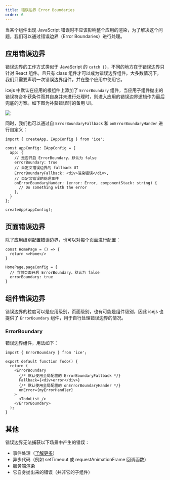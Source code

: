 ```yaml
---
title: 错误边界 Error Boundaries
order: 6
---
```


当某个组件出现 JavaScript 错误时不应该影响整个应用的渲染，为了解决这个问题，我们可以通过错误边界（Error Boundaries）进行处理。

## 应用错误边界

错误边界的工作方式类似于 JavaScript 的 `catch {}`，不同的地方在于错误边界只针对 React 组件。且只有 class 组件才可以成为错误边界组件。大多数情况下，我们只需要声明一次错误边界组件，并在整个应用中使用它。

icejs 中默认在应用的根组件上添加了 `ErrorBoundary` 组件，当应用子组件抛出的错误符合补获条件而其自身并未进行处理时，则进入应用的错误边界逻辑作为最后兜底的方案。如下图为补获错误时的备用 UI。

![](https://img.alicdn.com/tfs/TB1rNezBAL0gK0jSZFxXXXWHVXa-2880-1754.png)

同时，我们也可以通过自 `ErrorBoundaryFallback` 和 `onErrorBoundaryHander` 进行自定义：

```tsx
import { createApp, IAppConfig } from 'ice';

const appConfig: IAppConfig = {
  app: {
    // 是否开启 ErrorBoundary，默认为 false
    errorBoundary: true
    // 自定义错误边界的 fallback UI
    ErrorBoundaryFallback: <div>渲染错误</div>,
    // 自定义错误的处理事件
    onErrorBoundaryHander: (error: Error, componentStack: string) {
      // Do something with the error
    },
  }
};

createApp(appConfig);
```

## 页面错误边界

除了应用级别配置错误边界，也可以对每个页面进行配置：

```tsx
const HomePage = () => {
  return <>Home</>
}

HomePage.pageConfig = {
  // 当前页面开启 ErrorBoundary，默认为 false
  errorBoundary: true
}
```

## 组件错误边界

错误边界的粒度可以是应用级别，页面级别，也有可能是组件级别，因此 icejs 也提供了 `ErrorBoundary` 组件，用于自行处理错误边界的情况。

### ErrorBoundary

错误边界组件，用法如下：

```tsx
import { ErrorBoundary } from 'ice';

export default function Todo() {
  return (
    <ErrorBoundary
      {/* 默认使用全局配置的 ErrorBoundaryFallback */}
      Fallback={<div>error</div>}
      {/* 默认使用全局配置的 onErrorBoundaryHander */}
      onError={myErrorHandler}
    >
      <TodoList />
    </ErrorBoundary>
  );
}
```

## 其他

错误边界无法捕获以下场景中产生的错误：

* 事件处理（[了解更多](https://reactjs.org/docs/error-boundaries.html#how-about-event-handlers)）
* 异步代码（例如 setTimeout 或 requestAnimationFrame 回调函数）
* 服务端渲染
* 它自身抛出来的错误（并非它的子组件）
